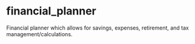 # financial_planner
Financial planner which allows for savings, expenses, retirement, and tax management/calculations. 

